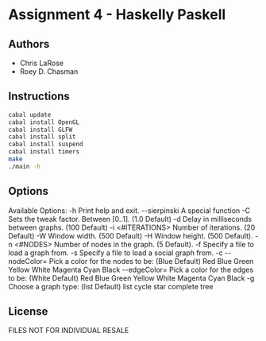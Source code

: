 Assignment 4 - Haskelly Paskell
===============================

Authors
-------
* Chris LaRose
* Roey D. Chasman

Instructions
------------
```bash
cabal update
cabal install OpenGL
cabal install GLFW
cabal install split
cabal install suspend
cabal install timers
make
./main -h
```

Options
-------
Available Options:
  -h                                     Print help and exit.
                    --sierpinski         A special function
  -C <TWEAK>                             Sets the tweak factor. Between [0..1]. (1.0 Default)
  -d <DELAY>                             Delay in milliseconds between graphs. (100 Default)
  -i <#ITERATIONS>                       Number of iterations. (20 Default)
  -W <WIDTH>                             Window width. (500 Default)
  -H <HEIGHT>                            Window height. (500 Default).
  -n <#NODES>                            Number of nodes in the graph. (5 Default).
  -f <FILENAME>                          Specify a file to load a graph from.
  -s <FILENAME>                          Specify a file to load a social graph from.
  -c <COLOR>        --nodeColor=<COLOR>  Pick a color for the nodes to be: (Blue Default)
                                         Red
                                         Blue
                                         Green
                                         Yellow
                                         White
                                         Magenta
                                         Cyan
                                         Black
                    --edgeColor=<COLOR>  Pick a color for the edges to be: (White Default)
                                         Red
                                         Blue
                                         Green
                                         Yellow
                                         White
                                         Magenta
                                         Cyan
                                         Black
  -g <TYPE>                              Choose a graph type: (list Default)
                                         list
                                         cycle
                                         star
                                         complete
                                         tree

License
-------
FILES NOT FOR INDIVIDUAL RESALE
